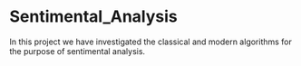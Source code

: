 # Sentimental_Analysis
In this  project  we have investigated the classical and modern algorithms for the purpose of sentimental analysis.

